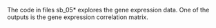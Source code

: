 The code in files sb_05* explores the gene expression data. One of the outputs is the gene expression correlation matrix.
